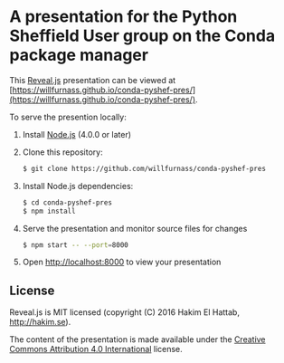 # A presentation for the Python Sheffield User group on the Conda package manager 

This [Reveal.js](http://lab.hakim.se/reveal-js/) presentation can be viewed at [https://willfurnass.github.io/conda-pyshef-pres/](https://willfurnass.github.io/conda-pyshef-pres/).

To serve the presention locally:

1. Install [Node.js](http://nodejs.org/) (4.0.0 or later)

1. Clone this repository:
   ```sh
   $ git clone https://github.com/willfurnass/conda-pyshef-pres
   ```

1. Install Node.js dependencies:
   ```sh
   $ cd conda-pyshef-pres
   $ npm install
   ```

1. Serve the presentation and monitor source files for changes
   ```sh
   $ npm start -- --port=8000
   ```

1. Open <http://localhost:8000> to view your presentation

## License

Reveal.js is MIT licensed (copyright (C) 2016 Hakim El Hattab, http://hakim.se).

The content of the presentation is made available under the [Creative Commons Attribution 4.0 International](https://creativecommons.org/licenses/by/4.0/) license.

